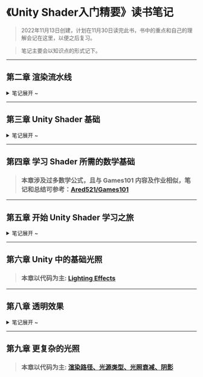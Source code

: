 # 《Unity Shader入门精要》读书笔记
> 2022年11月13日创建，计划在11月30日读完此书，书中的重点和自己的理解会记在这里，以便之后复习。

> 笔记主要会以知识点的形式记下。
---
## 第二章 渲染流水线
<details>
<summary>笔记展开 ~ </summary>
      
### 1.《Real-Time Rendering》以概念流水线的角度，把渲染流程分为了 3 个阶段：应用阶段、几何阶段、光栅化阶段
<div align=center>
<img src="https://user-images.githubusercontent.com/104584816/202356607-afaea005-3660-4506-9130-08d77bb63a3e.png" width="800" height="400">
</div>  

* 应用阶段：准备场景数据，如摄像机位置、视锥体、场景中有哪些模型、哪些光源等；粗粒度剔除；设置每个模型的渲染状态，如使用的材质，漫反射颜色、高光颜色、纹理、shader等。最终输出 **渲染图元**，传递给下一阶段 ———— 几何阶段。
* 几何阶段：几何阶段负责和每个渲染图元打交道，进行逐顶点、逐多边形的操作。几何阶段的一个重要任务就是把 **顶点坐标变换到屏幕空间中**，再交给光栅器进行处理。通过对输入的渲染图元进行多步处理后，这一阶段将会输出屏幕空间的二维顶点坐标、每个顶点对应的深度值、着色等相关信息，并传递给下一个阶段。
* 这一阶段将会使用上个阶段传递的数据来产生屏幕上的像素，并渲染出最终的图像。这一阶段也是在GPU上运行。光栅化的任务主要是决定每个渲染图元中的哪些像素应该被绘制在屏幕上。它需要对上一个阶段得到的逐顶点数据（例如纹理坐标、顶点颜色等）进行 **插值**，然后再进行逐像素处理。

### 2. CPU 与 GPU 之间的通信
* 数据加载：把数据加载到显存中，首先从硬盘加载到系统内存，然后网格和纹理等数据又被加载到显卡上的存储空间 ———— 显存。
* 设置渲染状态：定义了场景中的网格是怎么被渲染的，如使用哪个顶点着色器、片元着色器、光源属性、材质等。
* 调用Draw Call：准备好了上述的数据，接下俩又CPU向GPU发送渲染命令，这个命令就是Draw Call，这个命令仅仅会指向一个需要被渲染的图元列表，不会包含任何材质信息，因为信息已经在前两步准备好了。 **这些数据随后就会被传递给顶点着色器。**
<div align=center>
<img src="https://user-images.githubusercontent.com/104584816/202360615-c2deeb26-b98d-44f5-a41a-7981382202d5.png" width="600" height="400">
</div> 

### 3. GPU渲染流水线：与概念流水线不同，GPU流水线是硬件真正用于实现上述概念流水线的
<div align=center>
<img src="https://user-images.githubusercontent.com/104584816/202361827-8987260b-4511-4cf7-a127-131093440e69.png" width="800" height="400">
</div>

* 顶点着色器：顶点着色器本身无法创建或者销毁任何顶点，无法得到顶点之间的关系，由于这种相互独立性，GPU可以利用本身的特性并行化；顶点着色器主要需要完成的工作就是 **坐标变换** 和 **逐顶点光照。** 除此之外就是可以计算并输出后续阶段需要用到的数据。其中，必须要完成的就是坐标变换，即 **把顶点坐标从模型空间转换到齐次裁剪空间。** ``` o.pos = mul(UNITY_MATRIX_MVP, v.vertex); ```
* 透视除法和裁剪：顺序是 **先裁剪，再透视除法。** 先裁剪不在摄像机视野范围的，顶点着色器不同，这一步是不可编程的，即我们无法通过编程来控制裁剪的过程，而是硬件上的固定操作，但我们可以自定义一个裁剪操作来对这一步进行配置（这里怎么自定义没有说，暂时还不知道= =）。由硬件做透视除法后，最终得到归一化的设备坐标（Normalized Device Coordinates ，NDC）。顶点着色器可以有不同的输出方式。最常见的输出路径是经光栅化后交给片元着色器进行处理。而在现代的Shader Model中，它还可以把数据发送给曲面细分着色器或几何着色器。
* 屏幕映射：紧接着上面的 NDC 空间，就是将每个图元的 x, y 坐标转换到 **屏幕坐标系。** 需要注意的是，这一步操作不会对 z 坐标做任何处理。
* 光栅化阶段(三角形设置与三角形遍历)：现在只是知道了每条边上的端点的像素坐标，为了能够计算边界像素坐标信息，需要得到三角形边界的表示方式，一个计算三角网格表示数据的过程就叫做三角形设置； 三角形遍历就是检查每个像素是否被一个三角网格所覆盖，如果被覆盖就生成一个 **片元。片元的信息是对 3 个顶点信息插值得到的。** ， 这样一个找到哪些像素被三角网格覆盖的过程就叫做三角形遍历。此时的片元并不等于像素，而是包含了很多状态的集合，如屏幕坐标、深度信息、法线、纹理等，这些用于计算最终的像素颜色信息。
* 片元着色器：对光栅化插值得到的信息做最后复杂的计算，比较重要的一个技术就是纹理采样，其次还有复杂的逐片元的光照计算等等。虽然片元着色器可以完成很多重要效果，但它的局限在于，它仅可以影响单个片元。也就是说，当执行片元着色器时，它不可以将自己的任何结果直接发送给它的邻居们。有一个情况例外，
$\color{yellow}{就是片元着色器可以访问到导数信息(这个之前做描边接触过，到时候需要再看一下)。}$
* 逐片元操作：就是各种测试，如下图：
<div align=center>
<img src="https://user-images.githubusercontent.com/104584816/202367474-d4464f28-6308-4c9c-8274-d216b3652f86.png" width="600" height="200">
</div>

### 4. Early —— Z 技术
* 在 Unity 给出的渲染流水线中，我们也可以发现它给出的深度测试是在片元着色器之前。这种将深度测试提前的技术通常被称为 **Early —— Z 技术。** 还有类似透明度提前的操作，本身应该在片元着色器之后，有时候也会考虑提前，这是因为当提前判断是否通过测试就可以避免这些片元再在片元着色器中做不必要的计算，能够节省计算上的性能消耗。**当然，这些也不是万能的，有时候在片元着色器中会造成一些冲突。**

### 5. 双重缓冲
* 当模型的图元经过了上面层层计算和测试后，就会显示到我们的屏幕上。我们的屏幕显示的就是颜色缓冲区中的颜色值。但是，为了避免我们看到那些正在进行光栅化的图元，GPU会使用 **双重缓冲（Double Buffering）** 的策略。这意味着，对场景的渲染是在幕后发生的，即在**后置缓冲（Back Buffer）** 中。一旦场景已经被渲染到了后置缓冲中，GPU就会交换后置缓冲区和**前置缓冲（Front Buffer）** 中的内容，而前置缓冲区是之前显示在屏幕上的图像。由此，保证了我们看到的图像总是连续的。

### 6. 减少 Draw Call
* 批处理思想（直接上图）
<div align=center>
<img src="https://user-images.githubusercontent.com/104584816/202369104-e69fe905-4884-4394-802a-981e4e991b22.png" width="800" height="1000">
</div>
<div align=center>
<img src="https://user-images.githubusercontent.com/104584816/202369212-dceba0d9-32c3-49ab-97c8-092c72dbc19a.png" width="800" height="400">
</div>
</details>

---
## 第三章 Unity Shader 基础
<details>
<summary>笔记展开 ~ </summary>
      
### 1. ShaderLab
* 在 Unity 中，所有的 Unity Shader 都是使用 ShaderLab 来编写的。ShaderLab 是 Unity 提供的编写 Unity Shader 的一种说明性语言，它不是真正意义上的 shader 文件，它里面可以定义一些材质所需要的所有东西，而**不仅仅是着色器代码。** Unity 在背后会根据使用的平台来把下面代码这些结构编译成真正的代码和 shader 文件，开发者只需要和 Unity Shader 打交道即可。
``` 
Shader "ShaderName" {
      Properties {
          //属性
      }
      SubShader {
          //显卡 A 使用的子着色器
          [Tags]
          [RenderSetup]
          
          Pass {
              [Name]
              [Tags]
              [RenderSetup]
              // Other code
          }
          // Other Passes
      }
      SubShader {
          //显卡 B 使用的子着色器
      }
      /*当Unity需要加载这个 Unity Shader 时，Unity会扫描所有的 SubShader 语义块，然后选择第一个能够在目标平台上运行的 SubShader。
      如果 SubShader 都不支持的话，Unity 就会使用 Fallback 语义指定的 Unity Shader。*/
      Fallback "VertexLit" 
}
```
* Properties 语义块的作用仅仅是为了让这些属性可以出现在材质面板中，我们可以通过脚本向Shader中传递属性。
* SubShader 中定义了一系列Pass 以及可选的状态（[RenderSetup]）和标签 （[Tags]）设置。每个Pass 定义了一次完整的渲染流程，但如果Pass 的数目过多，往往会造成渲染性能的下降。因此，我们应尽量使用最小数目的Pass 。状态和标签同样可以在Pass声明。不同的是，SubShader 中的一些标签设置是特定的。也就是说，这些标签设置和Pass 中使用的标签是不一样的。而对于状态设置来说，其使用的语法是相同的。但是，如果我们在SubShader 进行了这些设置，那么将会用于所有的Pass。
* 渲染状态可在不同的 Pass 中单独设置。
<div align=center>
<img src="https://user-images.githubusercontent.com/104584816/202373000-298785b5-3334-48a2-a206-128446235458.png" width="600" height="400">
</div>

* SubShader 的标签(Tags)是一个键值对(Key/Value Pair)，它的键和值都是字符串类型。这些键值对是SubShader 和渲染引擎之间的沟通桥梁。它们用来告诉 Unity 的渲染引擎：我希望怎样以及何时渲染这个对象。代码：
```Tags { "TagName1" = "Value1" "TagName2" = "Value2" } ```
<div align=center>
<img src="https://user-images.githubusercontent.com/104584816/202376075-1a554343-0ec1-44bb-badf-5ae887104428.png" width="600" height="800">
</div>
<div align=center>
<img src="https://user-images.githubusercontent.com/104584816/202376205-facdba44-de77-4db2-b429-5087aa31f12e.png" width="600" height="350">
</div>

### 2. UsePass 和 GrabPass
* UsePass: 如我们之前提到的一样，可以使用该命令来复用其他 Unity Shader 中的 Pass。需要注意的是，在被引用的 shader 中需要在 Pass 中声明 Name。如上述代码块: `Name "MyPassName"`
* GrabPass: 该 Pass 负责抓取屏幕并将结果存储在一张纹理中，以用于后续的Pass 处理。
* `在其他 shader 中使用 UsePass 语句： UsePass "MyShader/MyPassName"`
* 事实上，Fallback 还会影响阴影的投射。在渲染阴影纹理时，Unity会在每个Unity Shader中寻找一个阴影投射的Pass。通常情况下，我们不需要自己专门实现一个Pass，这是因为Fallback 使用的内置
Shader中包含了这样一个通用的Pass。因此，为每个Unity Shader正确设置Fallback 是非常重要的。更多关于Unity中阴影的实现，可以参见 Unity Shader 入门精要 9.4节。

### 3. Surface Shader(表面着色器)
* 表面着色器其实就是 Unity 对顶点/片元着色器的更高一层的抽象，它存在的价值就是为我们处理了很多光照细节，方便我们使用。Unity 在背后仍然会把表面着色器转换成对应的顶点/片元着色器。
* CGPROGRAM 和ENDCG 之间的代码是使用Cg/HLSL编写的，也就是说，我们需要把Cg/HLSL语言嵌套在ShaderLab语言中。值得注意的是，这里的Cg/HLSL是Unity经封装后提供的，它的语法和标准的Cg/HLSL语法几乎一样，但还是有细微的不同，例如有些原生的函数和用法Unity并没有提供支持。

### 4. (fix function)固定函数着色器
<div align=center>
<img src="https://user-images.githubusercontent.com/104584816/202380965-4e4d85fa-b0ec-4b62-93d9-a86d18bb1057.png" width="800" height="500">
</div>

### 5. Unity Shader 的选择
* 低端机器，旧机器用 fix function 固定函数着色器。
* 如果涉及到复杂的光源光照，用表面着色器，需要注意的是在移动平台的性能。
* 光照数目少，用顶点/片元着色器，也就是在 Unity 中创建 Unlit Shader。
* 自定义的渲染效果，用顶点/片元着色器。

### 6. 其他
* 尽管 Unity Shader 翻译过来就是 Unity 着色器。在Unity里，Unity Shader 实际上指的就是一个 ShaderLab 文件——硬盘上以 .shader 作为文件后缀的一种文件。
* Unity Shader 除了上述这些优点外，也有一些缺点。由于 Unity Shader 的高度封装性，我们可以编写的Shader类型和语法都被限制了。对于一些类型的 Shader，例如曲面细分着色器（Tessellation Shader）、几何着色器（Geometry Shader）等，Unity 的支持就相对差一些。
* Cg/HLSL 代码是嵌套在 CGPROGRAM 和 ENDCG 之间的，正如我们之前看到的示例代码一样。由于 Cg 和 DX9 风格的 HLSL 从写法上来说几乎是同一种语言，因此在 Unity 里 Cg 和 HLSL 是等价的。
* Unity 编辑器会把这些 Cg 片段编译成低级语言，如汇编语言等。通常，Unity 会自动把这些 Cg 片段编译到所有相关平台（这里的平台是指不同的渲染平台，例如 Direct3D 9、Direct3D 11、OpenGL、OpenGL ES等）上。这些编译过程比较复杂，Unity 会使用不同的编译器来把 Cg 转换成对应平台的代码。这样就不会在切换平台时再重新编译，而且如果代码在某些平台上发生错误就可以立刻得到错误信息。
* 当发布游戏的时候，游戏数据文件中只包含目标平台需要的编译代码，而那些在目标平台上不需要的代码部分就会被移除。例如，当发布到 Mac OS X 平台上时，DirectX 对应的代码部分就会被移除。
</details>
      
---
## 第四章 学习 Shader 所需的数学基础
> ### 本章涉及过多数学公式，且与 Games101 内容及作业相似，笔记和总结可参考：[Ared521/Games101](https://github.com/Ared521/Games101)

---
## 第五章 开始 Unity Shader 学习之旅
<details>
<summary>笔记展开 ~ </summary>
      
### 1. 语义
* Shader 中，如 `POSITION` 将会告诉 Unity，把模型的顶点坐标赋给 `:` 左边的变量。`SV_POSITION` 则是将顶点着色器输出的裁剪空间下的顶点坐标赋给 `:` 左边的变量。如果没有这些语义来限定输入输出参数的话，渲染器就完全不知道用户的输入输出是什么。对于 fragment shader 来说，`SV_Target` 也是HLSL中的一个系统语义，它等同于告诉渲染器，把片元着色器的输出颜色存储到一个渲染目标`render target` 中，这里将输出到默认的帧缓存中。
* `struct a2v` 中的 `float4 texcoord : TEXCOORD0`，`TEXCOORD0` 表示模型的纹理坐标，后面的数字是几，就是第几个。`#pragma target X.0` 的不同，支持的个数也不同。
* `.cginc`是内置的包含文件，很重要，尤其是`#include UnityCG.cginc`。在 `UnityShaderVariables.cginc`、`Lighting.cginc`、`AutoLight.cginc`等文件中也有 Unity 为我们提供的用于访问时间、光照、雾效和环境光等目的变量。
<div align=center>
<img src="https://user-images.githubusercontent.com/104584816/202467639-4b4dfac4-d6c7-421b-b577-1d5d7a1bd052.png" width="800" height="2000">
</div>

* 语义实际上就是一个赋给 Shader 输入和输出的字符串，这个字符串表达了这个参数的含义。通俗地讲，这些语义可以让 Shader 知道从哪里读取数据，并把数据输出到哪里，它们在 Cg/HLSL 的 Shader 流水线中是不可或缺的。需要注意的是，Unity 并没有支持所有的语义。
* 为了让我们的 Shader 有更好的跨平台性，对于这些有特殊含义的变量我们最好使用以 SV 开头的语义进行修饰，如 `SV_POSITION`、`SV_Target`
* ，一个语义可以使用的寄存器只能处理4个浮点值`float4`。因此，如果我们想要定义矩阵类型，如`float3×4`、`float4×4`等变量就需要使用更多的空间。一种方法是，把这些变量拆分成多个变量，例如对于`float4×4`的矩阵类型，我们可以拆分成4个`float4`类型的变量，每个变量存储了矩阵中的一行数据。之后关于 切线空间 `TBN` 矩阵会用到。

### 2. 渲染信息
* Frame Debugger 是使用 **停止渲染** 的方法来查看渲染事件的结果，并不是帧拾取(frame capture)功能。想要获得更多的信息，需要使用别的外部工具，如：**RenderDoc(重要！待开坑= =)。**

### 3. 渲染平台的差异
* Unity 默认是使用 DX11 渲染 API，不同的渲染平台会有差异，如 DX11 和 OpenGL 的渲染纹理坐标差异。
* 当我们要使用渲染到纹理技术，把屏幕图像渲染到一张渲染纹理中时，如果不采取任何措施的话，就会出现纹理翻转的情况。幸运的是，Unity 在背后为我们处理了这种翻转问题 —— 当在DirectX平台上使用渲染到纹理技术时，Unity 会为我们翻转屏幕图像纹理，以便在不同平台上达到一致性。
<div align=center>
<img src="https://user-images.githubusercontent.com/104584816/202459069-8e551cdf-9654-479f-8e41-51589ecd697e.png" width="800" height="1200">
</div>

* DirectX 9 / 11也不支持在顶点着色器中使用 tex2D 函数。tex2D 是一个对纹理进行采样的函数，我们在后面的章节中将会具体讲到。之所以DirectX 9 / 11不支持顶点阶段中的 tex2D 运算，是因为在顶点着色器阶段 Shader 无法得到 UV 偏导，而 tex2D 函数需要这样的偏导信息（这和纹理采样时使用的数学运算有关）。如果我们的确需要在顶点着色器中访问纹理，代码：`tex2Dlod(tex, float4(uv, 0, 0));` 而且我们还需要添加 `#pragma target 3.0`，因为 tex2Dlod 是 Shader Model 3.0 中的特性。

### 4. Shader Model
* 不同的 Shader Target、不同的着色器阶段，我们可使用的临时寄存器和指令数目都是不同的。否则会报错：我们在 Shader 中进行了过多的运算，使得需要的临时寄存器数目或指令数目超过了当前可支持的数目。通常，我们可以通过指定更高等级的 Shader Target 来消除这些错误。Shader Model 是由微软提出的一套规范，通俗地理解就是它们决定了 Shader 中各个特性的能力。这些特性和能力体现在 Shader 能使用的运算指令数目、寄存器个数等各个方面。Shader Model 等级越高，Shader 的能力就越大。
<div align=center>
<img src="https://user-images.githubusercontent.com/104584816/202466927-30d43e71-5b42-458b-a290-473d51298487.png" width="800" height="400">
</div>
</details>

---
## 第六章 Unity 中的基础光照
> ### 本章以代码为主: [Lighting Effects](https://github.com/Ared521/UnityShader/tree/main/Assets/FengLL_Book/6%20%26%209%20%26%2018_LightingModel)
   
---
## 第八章 透明效果
<details>
<summary>笔记展开 ~ </summary>

### 1. 透明度测试: 
* 主要一个片元的透明度不满足条件(通常是小于某个阈值)，那么它对应 的偏远就会被舍弃，被舍弃的片元将不会再进行处理，也不会对颜色缓冲产生任何影响，否则就会按照普通的不透明物体的处理方式来处理它。通常，会在片元着色器中使用 clip() 函数来进行透明度测试。 clip() 函数的输入可以是 float ~ float4，一般情况是 float。
```
      // Alpha Test
      fixed4 texColor = tex2D(MainTex, i.uv);
      clip(texColor.a - _CutOff); // _CutOff 是透明度阈值，此函数若小于 0，则该片元就会被丢弃，不会被渲染。
```

### 2. 透明度混合:
</details>

---
## 第九章 更复杂的光照
> ### 本章以代码为主: [渲染路径、光源类型、光照衰减、阴影](https://github.com/Ared521/UnityShader/tree/main/Assets/FengLL_Book/6%20%26%209%20%26%2018_LightingModel)





